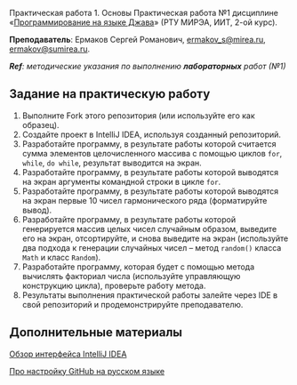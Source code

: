  Практическая работа 1. Основы
Практическая работа №1 дисциплине «[Программирование на языке Джава](https://online-edu.mirea.ru/course/view.php?id=4053)» (РТУ МИРЭА, ИИТ, 2-ой курс).

**Преподаватель**: Ермаков Сергей Романович, ermakov_s@mirea.ru, ermakov@sumirea.ru.

***Ref**: методические указания по выполнению **лабораторных** работ (№1)*

## Задание на практическую работу
1. Выполните Fork этого репозитория (или используйте его как образец).
2. Создайте проект в IntelliJ IDEA, используя созданный репозиторий.
3. Разработайте программу, в результате работы которой считается сумма элементов целочисленного массива с помощью циклов `for`, `while`, `do while`, результат выводится на экран.
4. Разработайте программу, в результате работы которой выводятся на экран аргументы командной строки в цикле `for`.
5. Разработайте программу, в результате работы которой выводятся на экран первые 10 чисел гармонического ряда (форматируйте вывод).
6. Разработайте программу, в результате работы которой генерируется массив целых чисел случайным образом, выведите его на экран, отсортируйте, и снова выведите на экран (используйте два подхода к генерации случайных чисел – метод `random()` класса `Math` и класс `Random`).
7. Разработайте программу, которая будет с помощью метода вычислять факториал числа (используйте управляющую конструкцию цикла), проверьте работу метода.
8. Результаты выполнения практической работы залейте через IDE в свой репозиторий и продемонстрируйте преподавателю.

## Дополнительные материалы

[Обзор интерфейса IntelliJ IDEA](https://www.jetbrains.com/help/idea/guided-tour-around-the-user-interface.html)

[Про настройку GitHub на русском языке](https://javarush.ru/groups/posts/2818-podruzhim-git-s-intellij-idea)

